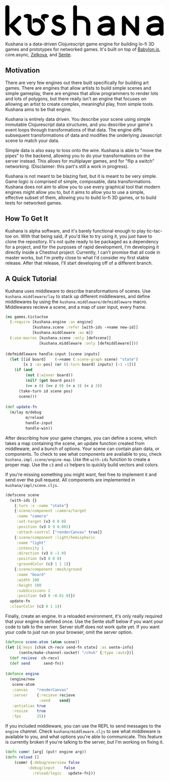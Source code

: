 ![kuahana](https://github.com/MysteryMachine/kushana/raw/master/kushanaLogo.png "Kushana")

   

Kushana is a data-driven Clojurescript game engine for building lo-fi 3D games and
prototypes for networked games. It's built on top of [Babylon.js](https://github.com/BabylonJS/Babylon.js),
core.async, [Zelkova](https://github.com/jamesmacaulay/zelkova),
and [Sente](https://github.com/ptaoussanis/sente).

## Motivation

There are very few engines out there built specifically for building art games.
There are engines that allow artists to build simple scenes and simple gameplay,
there are engines that allow programmers to render lots and lots of polygons,
but there really isn't an engine that focuses on allowing an artist to create
complex, meaningful play, from simple tools. Kushana aims to be that engine.

Kushana is entirely data driven. You describe your scene using simple
immutable Clojurescript data structures, and you describe your game's
event loops through transformations of that data. The engine diffs
subsequent transformations of data and modifies the underlying Javascript
scene to match your data.

Simple data is also easy to toss onto the wire. Kushana is able to "move the pipes"
to the backend, allowing you to do your transformations on the server instead.
This allows for multiplayer games, and for "flip a switch" networking. (Disclaimer:
this part's still a work in progress).

Kushana is not meant to be blazing fast, but it is meant to be very simple.
Game logic is comprised of simple, composable, data transformations.
Kushana does not aim to allow you to use every graphical tool that modern
engines might allow you to, but it aims to allow you to use a simple,
effective subset of them, allowing you to build lo-fi 3D games, or to build
tests for networked games.

## How To Get It

Kushana is alpha software, and it's barely functional enough to play tic-tac-toe
on. With that being said, if you'd like to try using it, you just have to clone
the repository. It's not quite ready to be packaged as a dependency for a project,
and for the purposes of rapid development, I'm developing it directly inside
a Chestnut project. Currently, I can't promise that all code in master works,
but I'm pretty close to what I'd consider my first stable release. After that
release, I'll start developing off of a different branch.

## A Quick Tutorial

Kushana uses middleware to describe transformations of scenes.
Use `kushana.middleware/lay` to stack up different middlewares,
and define middlewares by using the `kushana.middleware/defmiddleware`
macro. Middlewares recieve a scene, and a map of user input,
every frame.

```clojure
(ns games.tictactoe
  (:require [kushana.engine :as engine]
			[kushana.scene :refer [with-ids ->name new-id]]
			[kushana.middleware :as m])
  (:use-macros [kushana.scene :only [defscene]]
               [kushana.middleware :only [defmiddleware]]))

(defmiddleware handle-input [scene inputs]
  (let [[id board]    (->name (:scene-graph scene) "state")
        [x z :as pos] (or ((:turn board) inputs) [-1 -1])]
    (if (and
         (not (:winner board))
         (nil? (get board pos))
         (>= x 0) (>= z 0) (< x 3) (< z 3))
      (take-turn id scene pos)
      scene)))

(def update-fn
  (m/lay m/debug
         m/reload
         handle-input
         handle-win))
```

After describing how your game changes, you can define a scene,
which takes a map containing the scene, an update function created
from middleware, and a bunch of options. Your scene can contain
plain data, or components. To check to see what components are
available to you, check `kushana.impl.scene/engine-map`. Use the
`with-ids` function to create a proper map. Use the `c3` and `v3`
helpers to quickly build vectors and colors.

If you're missing something you might want, feel free to implement it and send
over the pull request. All components are implemented in
`kushana/impl/scene.cljs`.

```clojure
(defscene scene
  (with-ids {}
    {:turn :x :name "state"}
    {:scene/component :camera/target
     :name "camera"
     :set-target (v3 0 0 0)
     :position (v3 0 9 0.001)
     :attach-control ["renderCanvas" true]}
    {:scene/component :light/hemispheric
     :name "light"
     :intensity 1
     :direction (v3 0 -1 0)
     :position (v3 0 0 0)
     :groundColor (c3 1 1 1)}
    {:scene/component :mesh/ground
     :name "board"
     :width 100
     :height 100
     :subdivisions 2
     :position (v3 0 -0.01 0)})
  update-fn
  :clearColor (c3 0 1 1))
```

Finally, create an engine. In a reloaded environment, it's
only really required that your engine is defined once.
Use the Sente stuff below if you want your code to talk
to the server. Server stuff does not work quite yet.
If you want your code to just run on your browser,
omit the server option.

```clojure
(defonce scene-atom (atom scene))
(let [{:keys [chsk ch-recv send-fn state] :as sente-info}
      (sente/make-channel-socket! "/chsk" {:type :auto})]
  (def recieve  ch-recv)
  (def send      send-fn))

(defonce engine
  (engine/new
   scene-atom
   :canvas    "renderCanvas"
   :server    {:recieve recieve
               :send    send}
   :antialias true
   :resize    true
   :fps       25))
```

If you included middleware, you can use the REPL to send
messages to the `engine` channel. Check `kushana/middleware.cljs`
to see what middleware is available to you, and what options
you're able to communicate. This feature is currently broken
if you're talking to the server, but I'm working on fixing it.

```clojure
(defn comm! [arg] (put! engine arg))
(defn reload []
	(comm! {:debug/overview false
          :debug/input    false
	        :reload/logic   update-fn}))
```

